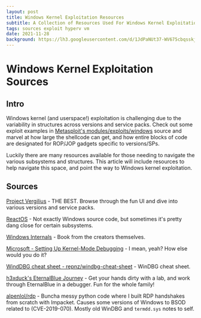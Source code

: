```yaml
---
layout: post
title: Windows Kernel Exploitation Resources
subtitle: A Collection of Resources Used For Windows Kernel Exploitation
tags: sources exploit hyperv vm
date: 2021-11-28
background: https://lh3.googleusercontent.com/d/1JdPaNUt37-WV675cbqsskjcuJp0akekw
---
```


# Windows Kernel Exploitation Sources

## Intro

Windows kernel (and userspace!) exploitation is challenging due to the variability in structures across versions and service packs. Check out some exploit examples in [Metasploit's modules/exploits/windows](https://github.com/rapid7/metasploit-framework/tree/master/modules/exploits/windows) source and marvel at how large the shellcode can get, and how entire blocks of code are designated for ROP/JOP gadgets specific to versions/SPs. 

Luckily there are many resources available for those needing to navigate the various subsystems and structures. This article will include resources to help navigate this space, and point the way to Windows kernel exploitation. 

## Sources

[Project Vergilius](https://www.vergiliusproject.com/) - THE BEST. Browse through the fun UI and dive into various versions and service packs. 

[ReactOS](https://github.com/reactos/reactos) - Not exactly Windows source code, but sometimes it's pretty dang close for certain subsystems. 

[Windows Internals](https://learn.microsoft.com/en-us/sysinternals/resources/windows-internals) - Book from the creators themselves. 

[Microsoft - Setting Up Kernel-Mode Debugging](https://learn.microsoft.com/en-us/windows-hardware/drivers/debugger/setting-up-kernel-mode-debugging-in-windbg--cdb--or-ntsd) - I mean, yeah? How else would you do it? 

[WindDBG cheat sheet - repnz/windbg-cheat-sheet](https://github.com/repnz/windbg-cheat-sheet) - WinDBG cheat sheet. 

[h3xduck's EternalBlue Journey](https://h3xduck.github.io/vulns/2021/07/01/eternalblue-intro.html) - Get your hands dirty with a lab, and work through EternalBlue in a debugger. Fun for the whole family! 

[alpenlol/rdp](https://github.com/Alpenlol/rdp) - Buncha messy python code where I built RDP handshakes from scratch with Impacket. Causes some versions of Windows to BSOD related to (CVE-2019-070). Mostly old WinDBG and `termdd.sys` notes to self. 